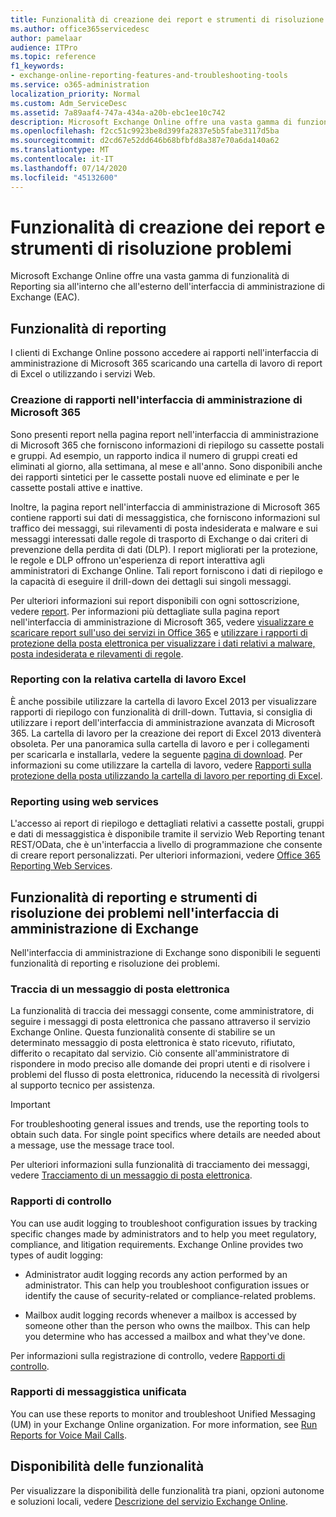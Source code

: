 ```yaml
---
title: Funzionalità di creazione dei report e strumenti di risoluzione problemi
ms.author: office365servicedesc
author: pamelaar
audience: ITPro
ms.topic: reference
f1_keywords:
- exchange-online-reporting-features-and-troubleshooting-tools
ms.service: o365-administration
localization_priority: Normal
ms.custom: Adm_ServiceDesc
ms.assetid: 7a89aaf4-747a-434a-a20b-ebc1ee10c742
description: Microsoft Exchange Online offre una vasta gamma di funzionalità di Reporting sia all'interno che all'esterno dell'interfaccia di amministrazione di Exchange (EAC).
ms.openlocfilehash: f2cc51c9923be8d399fa2837e5b5fabe3117d5ba
ms.sourcegitcommit: d2cd67e52dd646b68bfbfd8a387e70a6da140a62
ms.translationtype: MT
ms.contentlocale: it-IT
ms.lasthandoff: 07/14/2020
ms.locfileid: "45132600"
---
```

# <a name="reporting-features-and-troubleshooting-tools"></a>Funzionalità di creazione dei report e strumenti di risoluzione problemi

Microsoft Exchange Online offre una vasta gamma di funzionalità di Reporting sia all'interno che all'esterno dell'interfaccia di amministrazione di Exchange (EAC).
  
## <a name="reporting-features"></a>Funzionalità di reporting

I clienti di Exchange Online possono accedere ai rapporti nell'interfaccia di amministrazione di Microsoft 365 scaricando una cartella di lavoro di report di Excel o utilizzando i servizi Web.
  
### <a name="reporting-in-the-microsoft-365-admin-center"></a>Creazione di rapporti nell'interfaccia di amministrazione di Microsoft 365

Sono presenti report nella pagina report nell'interfaccia di amministrazione di Microsoft 365 che forniscono informazioni di riepilogo su cassette postali e gruppi. Ad esempio, un rapporto indica il numero di gruppi creati ed eliminati al giorno, alla settimana, al mese e all'anno. Sono disponibili anche dei rapporti sintetici per le cassette postali nuove ed eliminate e per le cassette postali attive e inattive. 
  
Inoltre, la pagina report nell'interfaccia di amministrazione di Microsoft 365 contiene rapporti sui dati di messaggistica, che forniscono informazioni sul traffico dei messaggi, sui rilevamenti di posta indesiderata e malware e sui messaggi interessati dalle regole di trasporto di Exchange o dai criteri di prevenzione della perdita di dati (DLP). I report migliorati per la protezione, le regole e DLP offrono un'esperienza di report interattiva agli amministratori di Exchange Online. Tali report forniscono i dati di riepilogo e la capacità di eseguire il drill-down dei dettagli sui singoli messaggi.
  
Per ulteriori informazioni sui report disponibili con ogni sottoscrizione, vedere [report](../office-365-platform-service-description/reports.md). Per informazioni più dettagliate sulla pagina report nell'interfaccia di amministrazione di Microsoft 365, vedere [visualizzare e scaricare report sull'uso dei servizi in Office 365](https://go.microsoft.com/fwlink/p/?LinkId=401187) e [utilizzare i rapporti di protezione della posta elettronica per visualizzare i dati relativi a malware, posta indesiderata e rilevamenti di regole](https://go.microsoft.com/fwlink/p/?LinkID=401102).
  
### <a name="reporting-using-the-excel-reporting-workbook"></a>Reporting con la relativa cartella di lavoro Excel

È anche possibile utilizzare la cartella di lavoro Excel 2013 per visualizzare rapporti di riepilogo con funzionalità di drill-down. Tuttavia, si consiglia di utilizzare i report dell'interfaccia di amministrazione avanzata di Microsoft 365. La cartella di lavoro per la creazione dei report di Excel 2013 diventerà obsoleta. Per una panoramica sulla cartella di lavoro e per i collegamenti per scaricarla e installarla, vedere la seguente [pagina di download](https://go.microsoft.com/fwlink/p/?LinkId=271776). Per informazioni su come utilizzare la cartella di lavoro, vedere [Rapporti sulla protezione della posta utilizzando la cartella di lavoro per reporting di Excel](https://go.microsoft.com/fwlink/p/?LinkId=285211). 
  
### <a name="reporting-using-web-services"></a>Reporting using web services

L'accesso ai report di riepilogo e dettagliati relativi a cassette postali, gruppi e dati di messaggistica è disponibile tramite il servizio Web Reporting tenant REST/OData, che è un'interfaccia a livello di programmazione che consente di creare report personalizzati. Per ulteriori informazioni, vedere [Office 365 Reporting Web Services](https://go.microsoft.com/fwlink/p/?LinkId=287041).
  
## <a name="reporting-features-and-troubleshooting-tools-in-the-eac"></a>Funzionalità di reporting e strumenti di risoluzione dei problemi nell'interfaccia di amministrazione di Exchange

Nell'interfaccia di amministrazione di Exchange sono disponibili le seguenti funzionalità di reporting e risoluzione dei problemi.
  
### <a name="trace-an-email-message"></a>Traccia di un messaggio di posta elettronica

La funzionalità di traccia dei messaggi consente, come amministratore, di seguire i messaggi di posta elettronica che passano attraverso il servizio Exchange Online. Questa funzionalità consente di stabilire se un determinato messaggio di posta elettronica è stato ricevuto, rifiutato, differito o recapitato dal servizio. Ciò consente all'amministratore di rispondere in modo preciso alle domande dei propri utenti e di risolvere i problemi del flusso di posta elettronica, riducendo la necessità di rivolgersi al supporto tecnico per assistenza.
  
> [!IMPORTANT]
> For troubleshooting general issues and trends, use the reporting tools to obtain such data. For single point specifics where details are needed about a message, use the message trace tool. 
  
Per ulteriori informazioni sulla funzionalità di tracciamento dei messaggi, vedere [Tracciamento di un messaggio di posta elettronica](https://go.microsoft.com/fwlink/p/?LinkId=271777).
  
### <a name="auditing-reports"></a>Rapporti di controllo

You can use audit logging to troubleshoot configuration issues by tracking specific changes made by administrators and to help you meet regulatory, compliance, and litigation requirements. Exchange Online provides two types of audit logging:
  
- Administrator audit logging records any action performed by an administrator. This can help you troubleshoot configuration issues or identify the cause of security-related or compliance-related problems. 
    
- Mailbox audit logging records whenever a mailbox is accessed by someone other than the person who owns the mailbox. This can help you determine who has accessed a mailbox and what they've done. 
    
Per informazioni sulla registrazione di controllo, vedere [Rapporti di controllo](https://go.microsoft.com/fwlink/p/?LinkId=271779).
  
### <a name="unified-messaging-reports"></a>Rapporti di messaggistica unificata

You can use these reports to monitor and troubleshoot Unified Messaging (UM) in your Exchange Online organization. For more information, see [Run Reports for Voice Mail Calls](https://go.microsoft.com/fwlink/p/?LinkId=287042).
  
## <a name="feature-availability"></a>Disponibilità delle funzionalità

Per visualizzare la disponibilità delle funzionalità tra piani, opzioni autonome e soluzioni locali, vedere [Descrizione del servizio Exchange Online](exchange-online-service-description.md).
  

